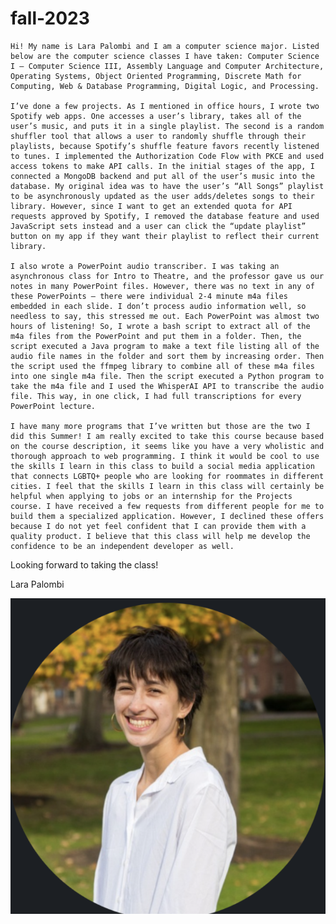 # fall-2023

	Hi! My name is Lara Palombi and I am a computer science major. Listed below are the computer science classes I have taken: Computer Science I — Computer Science III, Assembly Language and Computer Architecture, Operating Systems, Object Oriented Programming, Discrete Math for Computing, Web & Database Programming, Digital Logic, and Processing.

	I’ve done a few projects. As I mentioned in office hours, I wrote two Spotify web apps. One accesses a user’s library, takes all of the user’s music, and puts it in a single playlist. The second is a random shuffler tool that allows a user to randomly shuffle through their playlists, because Spotify’s shuffle feature favors recently listened to tunes. I implemented the Authorization Code Flow with PKCE and used access tokens to make API calls. In the initial stages of the app, I connected a MongoDB backend and put all of the user’s music into the database. My original idea was to have the user’s “All Songs” playlist to be asynchronously updated as the user adds/deletes songs to their library. However, since I want to get an extended quota for API requests approved by Spotify, I removed the database feature and used JavaScript sets instead and a user can click the “update playlist” button on my app if they want their playlist to reflect their current library. 

	I also wrote a PowerPoint audio transcriber. I was taking an asynchronous class for Intro to Theatre, and the professor gave us our notes in many PowerPoint files. However, there was no text in any of these PowerPoints — there were individual 2-4 minute m4a files embedded in each slide. I don’t process audio information well, so needless to say, this stressed me out. Each PowerPoint was almost two hours of listening! So, I wrote a bash script to extract all of the m4a files from the PowerPoint and put them in a folder. Then, the script executed a Java program to make a text file listing all of the audio file names in the folder and sort them by increasing order. Then the script used the ffmpeg library to combine all of these m4a files into one single m4a file. Then the script executed a Python program to take the m4a file and I used the WhisperAI API to transcribe the audio file. This way, in one click, I had full transcriptions for every PowerPoint lecture. 

	I have many more programs that I’ve written but those are the two I did this Summer! I am really excited to take this course because based on the course description, it seems like you have a very wholistic and thorough approach to web programming. I think it would be cool to use the skills I learn in this class to build a social media application that connects LGBTQ+ people who are looking for roommates in different cities. I feel that the skills I learn in this class will certainly be helpful when applying to jobs or an internship for the Projects course. I have received a few requests from different people for me to build them a specialized application. However, I declined these offers because I do not yet feel confident that I can provide them with a quality product. I believe that this class will help me develop the confidence to be an independent developer as well. 

Looking forward to taking the class! 

Lara Palombi 

![Picture of me!](./me.png)